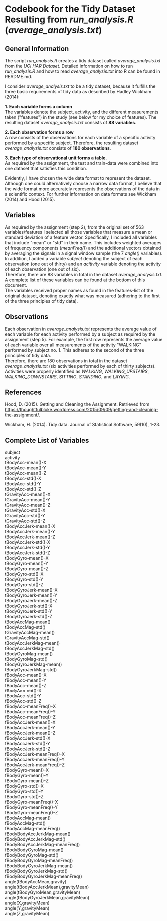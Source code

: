 # Codebook for the Tidy Dataset Resulting from *run_analysis.R* (*average_analysis.txt*)



## General Information

The script *run_analysis.R* creates a tidy dataset called *average_analysis.txt* from the *UCI HAR Dataset*.  Detailed information on how to run *run_analysis.R* and how to read *average_analysis.txt* into R can be found in README.md.

I consider *average_analysis.txt* to be a tidy dataset, because it fulfills the three basic requirements of tidy data as described by Hadley Wickham (2014):

**1. Each variable forms a column**  
The variables denote the subject, activity, and the different measurements taken ("features") in the study (see below for my choice of features). The resulting dataset *average_analysis.txt* consists of **88 variables**.

**2. Each observation forms a row**  
A row consists of the observations for each variable of a specific activity performed by a specific subject. Therefore, the resulting dataset *average_analysis.txt* consists of **180 observations**.

**3. Each type of observational unit forms a table.**  
As required by the assignment, the test and train-data were combined into one dataset that satisfies this condition.

Evidently, I have chosen the wide data format to represent the dataset. Although one could alternatively choose a narrow data format, I believe that the wide format more accurately represents the observations of the data in a scientific context. For further information on data formats see Wickham (2014) and Hood (2015).



## Variables

As required by the assignment (step 2), from the original set of 563 variables/features I selected all those variables that measure a mean or standard deviation of a feature vector. Specifically, I included all variables that include "mean" or "std" in their name. This includes weighted averages of frequency components (*meanFreq()*) and the additional vectors obtained by averaging the signals in a signal window sample (the 7 *angle()* variables).  
In addition, I added a variable *subject* denoting the subject of each observation (one out of thirty) and an *acitivity* variable denoting the activity of each observation (one out of six).  
Therefore, there are 88 variables in total in the dataset *average_analysis.txt*. A complete list of these variables can be found at the bottom of this document.  
The variables received proper names as found in the features-list of the original dataset, denoting exactly what was measured (adhering to the first of the three principles of tidy data).



## Observations

Each observation in *average_analysis.txt* represents the average value of each variable for each activity performed by a subject as required by the assignment (step 5). For example, the first row represents the average value of each variable over all measurements of the activity "WALKING" performed by subject no. 1. This adheres to the second of the three principles of tidy data.  
Therefore, there are 180 observations in total in the dataset *average_analysis.txt* (six activities performed by each of thirty subjects).  
Activities were properly identified as *WALKING*, *WALKING_UPSTAIRS*, *WALKING_DOWNSTAIRS*, *SITTING*, *STANDING*, and *LAYING*.



## References

Hood, D. (2015). Getting and Cleaning the Assignment. Retrieved from https://thoughtfulbloke.wordpress.com/2015/09/09/getting-and-cleaning-the-assignment/.

Wickham, H. (2014). Tidy data. Journal of Statistical Software, 59(10), 1-23.



## Complete List of Variables

subject  
activity  
tBodyAcc-mean()-X  
tBodyAcc-mean()-Y  
tBodyAcc-mean()-Z  
tBodyAcc-std()-X  
tBodyAcc-std()-Y  
tBodyAcc-std()-Z  
tGravityAcc-mean()-X  
tGravityAcc-mean()-Y  
tGravityAcc-mean()-Z  
tGravityAcc-std()-X  
tGravityAcc-std()-Y  
tGravityAcc-std()-Z  
tBodyAccJerk-mean()-X  
tBodyAccJerk-mean()-Y  
tBodyAccJerk-mean()-Z  
tBodyAccJerk-std()-X  
tBodyAccJerk-std()-Y  
tBodyAccJerk-std()-Z  
tBodyGyro-mean()-X  
tBodyGyro-mean()-Y  
tBodyGyro-mean()-Z  
tBodyGyro-std()-X  
tBodyGyro-std()-Y  
tBodyGyro-std()-Z  
tBodyGyroJerk-mean()-X  
tBodyGyroJerk-mean()-Y  
tBodyGyroJerk-mean()-Z  
tBodyGyroJerk-std()-X  
tBodyGyroJerk-std()-Y  
tBodyGyroJerk-std()-Z  
tBodyAccMag-mean()  
tBodyAccMag-std()  
tGravityAccMag-mean()  
tGravityAccMag-std()  
tBodyAccJerkMag-mean()  
tBodyAccJerkMag-std()  
tBodyGyroMag-mean()  
tBodyGyroMag-std()  
tBodyGyroJerkMag-mean()  
tBodyGyroJerkMag-std()  
fBodyAcc-mean()-X  
fBodyAcc-mean()-Y  
fBodyAcc-mean()-Z  
fBodyAcc-std()-X  
fBodyAcc-std()-Y  
fBodyAcc-std()-Z  
fBodyAcc-meanFreq()-X  
fBodyAcc-meanFreq()-Y  
fBodyAcc-meanFreq()-Z  
fBodyAccJerk-mean()-X  
fBodyAccJerk-mean()-Y  
fBodyAccJerk-mean()-Z  
fBodyAccJerk-std()-X  
fBodyAccJerk-std()-Y  
fBodyAccJerk-std()-Z  
fBodyAccJerk-meanFreq()-X  
fBodyAccJerk-meanFreq()-Y  
fBodyAccJerk-meanFreq()-Z  
fBodyGyro-mean()-X  
fBodyGyro-mean()-Y  
fBodyGyro-mean()-Z  
fBodyGyro-std()-X  
fBodyGyro-std()-Y  
fBodyGyro-std()-Z  
fBodyGyro-meanFreq()-X  
fBodyGyro-meanFreq()-Y  
fBodyGyro-meanFreq()-Z  
fBodyAccMag-mean()  
fBodyAccMag-std()  
fBodyAccMag-meanFreq()  
fBodyBodyAccJerkMag-mean()  
fBodyBodyAccJerkMag-std()  
fBodyBodyAccJerkMag-meanFreq()  
fBodyBodyGyroMag-mean()  
fBodyBodyGyroMag-std()  
fBodyBodyGyroMag-meanFreq()  
fBodyBodyGyroJerkMag-mean()  
fBodyBodyGyroJerkMag-std()  
fBodyBodyGyroJerkMag-meanFreq()  
angle(tBodyAccMean,gravity)  
angle(tBodyAccJerkMean),gravityMean)  
angle(tBodyGyroMean,gravityMean)  
angle(tBodyGyroJerkMean,gravityMean)  
angle(X,gravityMean)  
angle(Y,gravityMean)  
angle(Z,gravityMean)
